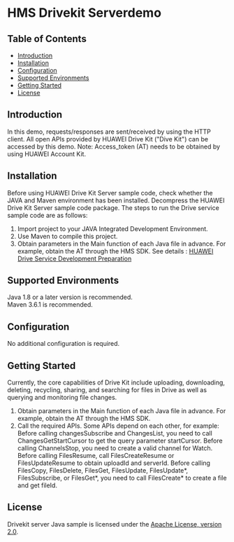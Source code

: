 # HMS Drivekit Serverdemo

## Table of Contents

 * [Introduction](#introduction)
 * [Installation](#installation)
 * [Configuration ](#configuration )
 * [Supported Environments](#supported-environments)
 * [Getting Started](#getting-started)
 * [License](#license)


## Introduction

In this demo, requests/responses are sent/received by using the HTTP client. All open APIs provided by HUAWEI Drive Kit ("Dive Kit") can be accessed by this demo. 
Note: Access_token (AT) needs to be obtained by using HUAWEI Account Kit.

## Installation
Before using HUAWEI Drive Kit Server sample code, check whether the JAVA and Maven environment has been installed.
Decompress the HUAWEI Drive Kit Server sample code package.
The steps to run the Drive service sample code are as follows:
1. Import project to your JAVA Integrated Development Environment.
2. Use Maven to compile this project. 
3. Obtain parameters in the Main function of each Java file in advance. For example, obtain the AT through the HMS SDK.
See details : [HUAWEI Drive Service Development Preparation](https://developer.huawei.com/consumer/en/doc/development/HMSCore-Guides/server-dev-0000001050039664)


## Supported Environments 
Java 1.8 or a later version is recommended.  
Maven 3.6.1 is recommended.


## Configuration 
No additional configuration is required.

## Getting Started 
Currently, the core capabilities of Drive Kit include uploading, downloading, deleting, recycling, sharing, and searching for files in Drive as well as querying and monitoring file changes.
1. Obtain parameters in the Main function of each Java file in advance. For example, obtain the AT through the HMS SDK.
2. Call the required APIs. Some APIs depend on each other, for example:
Before calling changesSubscribe and ChangesList, you need to call ChangesGetStartCursor to get the query parameter startCursor.
Before calling ChannelsStop, you need to create a valid channel for Watch.
Before calling FilesResume, call FilesCreateResume or FilesUpdateResume to obtain uploadId and serverId.
Before calling FilesCopy, FilesDelete, FilesGet, FilesUpdate, FilesUpdate*, FilesSubscribe, or FilesGet*, you need to call FilesCreate* to create a file and get fileId.


##  License
Drivekit server Java sample is licensed under the [Apache License, version 2.0](http://www.apache.org/licenses/LICENSE-2.0).
